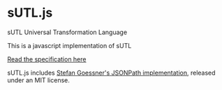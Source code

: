 # sUTL.js
sUTL Universal Transformation Language

This is a javascript implementation of sUTL

[Read the specification here](https://github.com/emlynoregan/sUTL-spec)


sUTL.js includes [Stefan Goessner's JSONPath implementation](https://code.google.com/p/jsonpath/), released under an MIT license.
